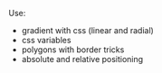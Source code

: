 Use:

- gradient with css (linear and radial)
- css variables
- polygons with border tricks
- absolute and relative positioning
